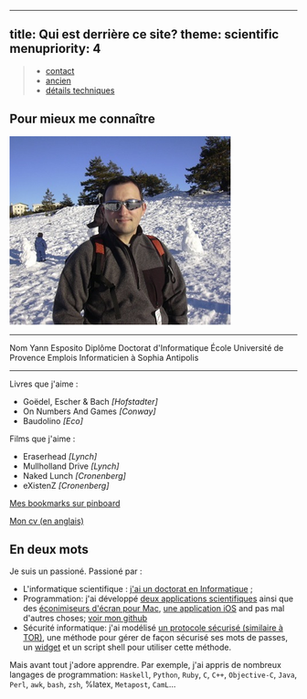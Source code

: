 -----
title: Qui est derrière ce site?
theme: scientific
menupriority: 4
-----

> - [contact](/Scratch/fr/about/contact/)
> - [ancien](/Scratch/fr/about/old/)
> - [détails techniques](/Scratch/fr/about/technical_details/)

## Pour mieux me connaître

![Une photo de moi](/Scratch/img/about/yann1.jpg)

--------  ----------------------------------
Nom       Yann Esposito
Diplôme   Doctorat d'Informatique
École     Université de Provence
Emplois   Informaticien à Sophia Antipolis
--------  ----------------------------------

Livres que j'aime :

  - Goëdel, Escher &amp; Bach  *[Hofstadter]*
  - On Numbers And Games *[Conway]*
  - Baudolino *[Eco]*

Films que j'aime :

  - Eraserhead *[Lynch]*
  - Mullholland Drive *[Lynch]*
  - Naked Lunch *[Cronenberg]*
  - eXistenZ *[Cronenberg]*

[Mes bookmarks sur pinboard](http://pinboard.in/u:yogsototh)

[Mon cv (en anglais)](http://resume.espozito.com)

## En deux mots

Je suis un passioné. Passioné par :

  - L'informatique scientifique : [j'ai un doctorat en Informatique](http://yann.esposito.free.fr/recherche.php?lang=fr) ;
  - Programmation: j'ai développé [deux applications scientifiques](http://yann.esposito.free.fr/logiciels.php) ainsi que des [éconimiseurs d'écran pour Mac](/Scratch/fr/softwares), [une application iOS](http://ypassword.espozito.com) and pas mal d'autres choses; [voir mon github](http://github.com/yogsototh)
  - Sécurité informatique: j'ai modélisé [un protocole sécurisé (similaire à TOR)](http://yann.esposito.free.fr/enseignement/rez0.php#projet), une méthode pour gérer de façon sécurisé ses mots de passes, un [widget](/Scratch/fr/softwares/ypassword) et un script shell pour utiliser cette méthode.

Mais avant tout j'adore apprendre.
Par exemple, j'ai appris de nombreux langages de programmation:
`Haskell`, `Python`, `Ruby`, `C`, `C++`, `Objective-C`, `Java`,
`Perl`, `awk`, `bash`, `zsh`, %latex, `Metapost`, `CamL`...

